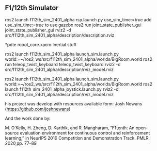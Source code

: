 ## F1/12th Simulator
ros2 launch f112th_sim_2401_alpha rsp.launch.py use_sim_time:=true
add use_sim_time:=true to use gazebo
ros2 run joint_state_publisher_gui joint_state_publisher_gui
rviz2 -d src/f112th_sim_2401_alpha/description/description.rviz

*pdte robot_core.xacro Inertial stuff


ros2 launch f112th_sim_2401_alpha launch_sim.launch.py world:=~/ros2_ws/src/f112th_sim_2401_alpha/worlds/BigRoom.world
ros2 run teleop_twist_keyboard teleop_twist_keyboard
rviz2 -d src/f112th_sim_2401_alpha/description/rviz_model.rviz

ros2 launch f112th_sim_2401_alpha launch_sim.launch.py world:=~/ros2_ws/src/f112th_sim_2401_alpha/worlds/BigRoom.world
ros2 launch f112th_sim_2401_alpha joystick.launch.py
rviz2 -d src/f112th_sim_2401_alpha/description/rviz_model.rviz





















his project was develop with resources available form:
Josh Newans (https://github.com/joshnewans)

And the work done by:

M. O’Kelly, H. Zheng, D. Karthik, and R. Mangharam, “F1tenth: An open-source evaluation environment for continuous control and reinforcement learning,” in NeurIPS 2019 Competition and Demonstration Track. PMLR, 2020,pp. 77–89
